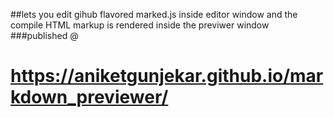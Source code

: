 ##lets you edit gihub flavored marked.js inside editor window and the compile HTML markup is rendered inside the previwer window
###published @
# https://aniketgunjekar.github.io/markdown_previewer/
